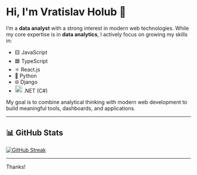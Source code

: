 # Hi, I'm Vratislav Holub 👋

I’m a **data analyst** with a strong interest in modern web technologies. While my core expertise is in **data analytics**, I actively focus on growing my skills in:

- 🟨 JavaScript
- 🟦 TypeScript
- ⚛️ React.js
- 🐍 Python
- 🌐 Django
- <img src="https://cdn.simpleicons.org/dotnet/512BD4" width="20"/> .NET (C#)

My goal is to combine analytical thinking with modern web development to build meaningful tools, dashboards, and applications.

---

## 📊 GitHub Stats

[![GitHub Streak](https://streak-stats.demolab.com?user=vholub&theme=dark&date_format=j%20M%5B%20Y%5D)](https://git.io/streak-stats)

<!-- ![Top Langs](https://github-stats-vholubs-projects.vercel.app/api/top-langs/?username=vholub&layout=compact) -->

<!-- A -->

---

Thanks!
